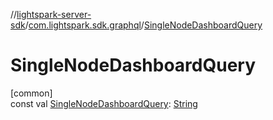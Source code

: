 //[lightspark-server-sdk](../../index.md)/[com.lightspark.sdk.graphql](index.md)/[SingleNodeDashboardQuery](-single-node-dashboard-query.md)

# SingleNodeDashboardQuery

[common]\
const val [SingleNodeDashboardQuery](-single-node-dashboard-query.md): [String](https://kotlinlang.org/api/latest/jvm/stdlib/kotlin/-string/index.html)
